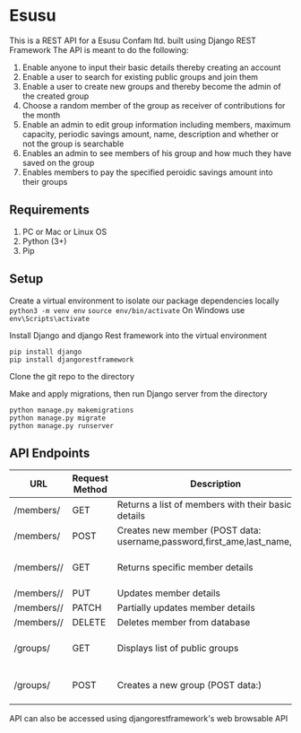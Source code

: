 # Esusu

This is a REST API for a Esusu Confam ltd. built using Django REST Framework
The API is meant to do the following:
1. Enable anyone to input their basic details thereby creating an account
2. Enable a user to search for existing public groups and join them
3. Enable a user to create new groups and thereby become the admin  of the created group
4. Choose a random member of the group as receiver of contributions for the month
5. Enable an admin to edit group information including members, maximum capacity, periodic savings amount, name, description and whether or not the group is searchable
6. Enables an admin to see members of his group and how much they have saved on the group
7. Enables members to pay the specified peroidic savings amount into their groups

## Requirements
1. PC or Mac or Linux OS
2. Python (3+)
3. Pip

## Setup
Create a virtual environment to isolate our package dependencies locally
`python3 -m venv env`
`source env/bin/activate`
On Windows use `env\Scripts\activate`

Install Django and django Rest framework into the virtual environment
```
pip install django
pip install djangorestframework
```

Clone the git repo to the directory

Make and apply migrations, then run Django server from the directory
```
python manage.py makemigrations
python manage.py migrate
python manage.py runserver
```


## API Endpoints

|URL|Request Method|Description|Access|
|---|---|---|---|
|/members/|GET|Returns a list of members with their basic details|Anyone|
|/members/|POST|Creates new member (POST data: username,password,first_ame,last_name,email|Anyone|
|/members/<pk>/|GET|Returns specific member details|Logged specific member|
|/members/<pk>/|PUT|Updates member details||Logged in specific member|
|/members/<pk>/|PATCH|Partially updates member details||Logged in specific member|
|/members/<pk>/|DELETE|Deletes member from database||Logged in specific member|
|/groups/|GET|Displays list of public groups|Logged in members|
|/groups/|POST|Creates a new group (POST data:)|Logged in members|
  




API can also be accessed using djangorestframework's web browsable API
